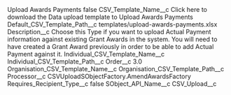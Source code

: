 <?xml version="1.0" encoding="UTF-8"?>
<CustomMetadata xmlns="http://soap.sforce.com/2006/04/metadata" xmlns:xsi="http://www.w3.org/2001/XMLSchema-instance" xmlns:xsd="http://www.w3.org/2001/XMLSchema">
    <label>Upload Awards Payments</label>
    <protected>false</protected>
    <values>
        <field>CSV_Template_Name__c</field>
        <value xsi:type="xsd:string">Click here to download the Data upload template to Upload Awards Payments</value>
    </values>
    <values>
        <field>Default_CSV_Template_Path__c</field>
        <value xsi:type="xsd:string">templates/upload-awards-payments.xlsx</value>
    </values>
    <values>
        <field>Description__c</field>
        <value xsi:type="xsd:string">Choose this Type if you want to upload Actual Payment information against existing Grant Awards in the system. You will need to have created a Grant Award previously in order to be able to add Actual Payment against it.</value>
    </values>
    <values>
        <field>Individual_CSV_Template_Name__c</field>
        <value xsi:nil="true"/>
    </values>
    <values>
        <field>Individual_CSV_Template_Path__c</field>
        <value xsi:nil="true"/>
    </values>
    <values>
        <field>Order__c</field>
        <value xsi:type="xsd:double">3.0</value>
    </values>
    <values>
        <field>Organisation_CSV_Template_Name__c</field>
        <value xsi:nil="true"/>
    </values>
    <values>
        <field>Organisation_CSV_Template_Path__c</field>
        <value xsi:nil="true"/>
    </values>
    <values>
        <field>Processor__c</field>
        <value xsi:type="xsd:string">CSVUploadSObjectFactory.AmendAwardsFactory</value>
    </values>
    <values>
        <field>Requires_Recipient_Type__c</field>
        <value xsi:type="xsd:boolean">false</value>
    </values>
    <values>
        <field>SObject_API_Name__c</field>
        <value xsi:type="xsd:string">CSV_Upload__c</value>
    </values>
</CustomMetadata>
